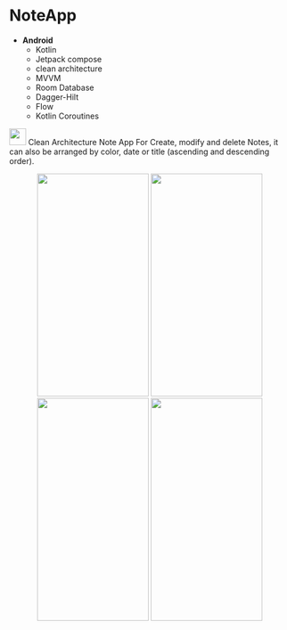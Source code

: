 # NoteApp

- **Android** 
   - Kotlin
   - Jetpack compose
   - clean architecture
   - MVVM
   - Room Database
   - Dagger-Hilt
   - Flow
   - Kotlin Coroutines

 <img src="https://github.com/Mohamed-samir03/NoteApp/assets/81251707/cbc46182-4cde-495a-9205-e6669baeaaba" height="30" width="30"> Clean Architecture Note App For Create, modify and delete Notes, it can also be arranged by color, date or title (ascending and descending order).

<div align=center>
        <img src="https://github.com/Mohamed-samir03/NoteApp/assets/81251707/f3da617f-d4b6-4c99-b732-0c19aee8368f" height="400" width="200">
        <img src="https://github.com/Mohamed-samir03/NoteApp/assets/81251707/a4a19043-b71c-454c-9e72-46b36db5084b" height="400" width="200">
        <img src="https://github.com/Mohamed-samir03/NoteApp/assets/81251707/5df5cc10-88bd-40c5-bdd0-93b715c5867e" height="400" width="200">
        <img src="https://github.com/Mohamed-samir03/NoteApp/assets/81251707/9beca09a-3876-4880-8b30-119592af7492" height="400" width="200">
</div>
